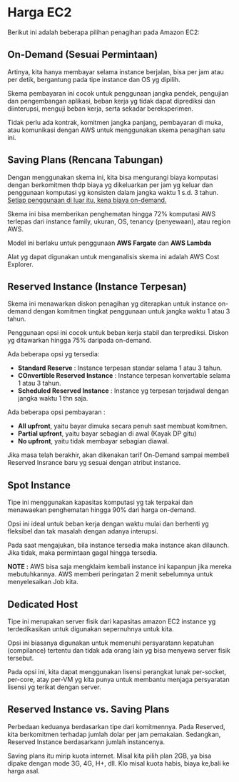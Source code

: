 # Harga EC2
Berikut ini adalah beberapa pilihan penagihan pada Amazon EC2:

## On-Demand (Sesuai Permintaan)
Artinya, kita hanya membayar selama instance berjalan, bisa per jam atau per detik, bergantung pada tipe instance dan OS yg dipilih.

Skema pembayaran ini cocok untuk penggunaan jangka pendek, pengujian dan pengembangan aplikasi, beban kerja yg tidak dapat diprediksi dan diinterupsi, menguji beban kerja, serta sekadar bereksperimen.

Tidak perlu ada kontrak, komitmen jangka panjang, pembayaran di muka, atau komunikasi dengan AWS untuk menggunakan skema penagihan satu ini.

## Saving Plans (Rencana Tabungan)
Dengan menggunakan skema ini, kita bisa mengurangi biaya komputasi dengan berkomitmen thdp biaya yg dikeluarkan per jam yg keluar dan penggunaan komputasi yg konsisten dalam jangka waktu 1 s.d. 3 tahun. <ins>Setiap penggunaan di luar itu, kena biaya on-demand.</ins>

Skema ini bisa memberikan penghematan hingga 72% komputasi AWS terlepas dari instance family, ukuran, OS, tenancy (penyewaan), atau region AWS.

Model ini berlaku untuk penggunaan **AWS Fargate** dan **AWS Lambda**

Alat yg dapat digunakan untuk menganalisis skema ini adalah AWS Cost Explorer.

## Reserved Instance (Instance Terpesan)
Skema ini menawarkan diskon penagihan yg diterapkan untuk instance on-demand dengan komitmen tingkat penggunaan untuk jangka waktu 1 atau 3 tahun.

Penggunaan opsi ini cocok untuk beban kerja stabil dan terprediksi. Diskon yg ditawarkan hingga 75% daripada on-demand.

Ada beberapa opsi yg tersedia:
* **Standard Reserve** : Instance terpesan standar selama 1 atau 3 tahun.
* **COnvertible Reserved Instance** : Instance terpesan konvertable selama 1 atau 3 tahun.
* **Scheduled Reserved Instance** : Instance yg terpesan terjadwal dengan jangka waktu 1 thn saja.

Ada beberapa opsi pembayaran :
* **All upfront**, yaitu bayar dimuka secara penuh saat membuat komitmen.
* **Partial upfront**, yaitu bayar sebagian di awal (Kayak DP gitu)
* **No upfront**, yaitu tidak membayar sebagian diawal.

Jika masa telah berakhir, akan dikenakan tarif On-Demand sampai membeli Reserved Insrance baru yg sesuai dengan atribut instance.

## Spot Instance
Tipe ini menggunakan kapasitas komputasi yg tak terpakai dan menawaekan penghematan hingga 90% dari harga on-demand. 

Opsi ini ideal untuk beban kerja dengan waktu mulai dan berhenti yg fleksibel dan tak masalah dengan adanya interupsi.

Pada saat mengajukan, bila instance tersedia maka instance akan dilaunch. Jika tidak, maka permintaan gagal hingga tersedia.

**NOTE :** AWS bisa saja mengklaim kembali instance ini  kapanpun jika mereka mebutuhkannya. AWS memberi peringatan 2 menit sebelumnya untuk menyelesaikan Job kita.

## Dedicated Host
Tipe ini merupakan server fisik dari kapasitas amazon EC2 instance yg terdedikasikan untuk digunakan sepernuhnya untuk kita. 

Opsi ini biasanya digunakan untuk memenuhi persyaratann kepatuhan (compilance) tertentu dan tidak ada orang lain yg bisa menyewa server fisik tersebut.

Pada opsi ini, kita dapat menggunakan lisensi perangkat lunak per-socket, per-core, atay per-VM yg kita punya untuk membantu menjaga persyaratan lisensi yg terikat dengan server.

## Reserved Instance vs. Saving Plans
Perbedaan keduanya berdasarkan tipe dari komitmennya. Pada Reserved, kita berkomitmen terhadap jumlah dolar per jam pemakaian. Sedangkan, Reserved Instance berdasarkann jumlah instancenya.

Saving plans itu mirip kuota internet. Misal kita pilih plan 2GB, ya bisa dipake dengan mode 3G, 4G, H+, dll. Klo misal kuota habis, biaya ke,bali ke harga asal.